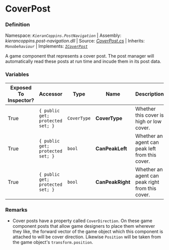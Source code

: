 # CoverPost

### Definition
Namespace: *`KieranCoppins.PostNavigation`* | Assembly: *kierancoppins.post-navigation.dll* | Source: [*CoverPost.cs*]() | Inherits: *`Monobehaviour`* | Implements: [*`ICoverPost`*]()

A game component that represents a cover post. The post manager will automatically read these posts at run time and incude them in its post data.

### Variables
| Exposed To Inspector? | Accessor | Type | Name | Description |
|-----------------------|----------|------|------|-------------|
| True | `{ public get; protected set; }` | `CoverType` | **CoverType** | Whether this cover is high or low cover. |
| True | `{ public get; protected set; }` | `bool` | **CanPeakLeft** | Whether an agent can peak left from this cover. |
| True | `{ public get; protected set; }` | `bool` | **CanPeakRight** | Whether an agent can peak right from this cover. |

### Remarks
- Cover posts have a property called `CoverDirection`. On these game component posts that allow game designers to place them wherever they like, the forward vector of the game object which this component is attached to will be cover direction. Likewise `Position` will be taken from the game object's `transform.position`.
